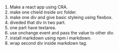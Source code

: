 1. Make a react app using CRA.
2. make one chield inside src folder.
3. make one div and give basic styleing using flexbox.
4. diveded that div in two part.
5. one part have textarea.
6. use onchange event and pass the value to other div.
7. install markdown using npm i markdown.
8. wrap second div inside markdown tag.
